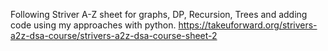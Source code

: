 
Following Striver A-Z sheet for graphs, DP, Recursion, Trees and adding code using my approaches with python.
https://takeuforward.org/strivers-a2z-dsa-course/strivers-a2z-dsa-course-sheet-2
